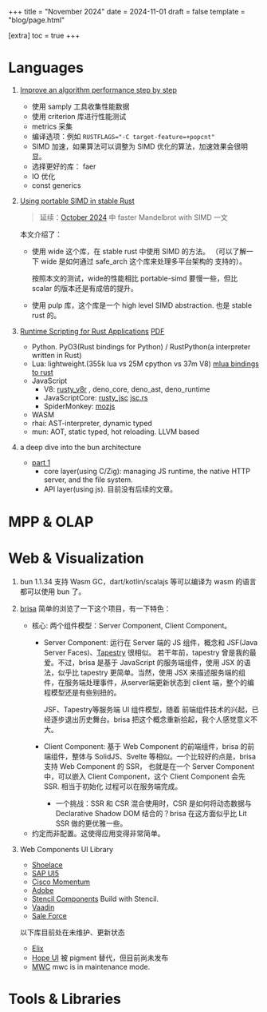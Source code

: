 +++
title = "November 2024"
date = 2024-11-01
draft = false
template = "blog/page.html"

[extra]
toc = true
+++

# Languages
1. [Improve an algorithm performance step by step](https://blog.mapotofu.org/blogs/rabitq-bench/)
   - 使用 samply 工具收集性能数据
   - 使用 criterion 库进行性能测试
   - metrics 采集
   - 编译选项：例如 `RUSTFLAGS="-C target-feature=+popcnt"`
   - SIMD 加速，如果算法可以调整为 SIMD 优化的算法，加速效果会很明显。
   - 选择更好的库： faer 
   - IO 优化
   - const generics
2. [Using portable SIMD in stable Rust](https://pythonspeed.com/articles/simd-stable-rust/)
   > 延续：[October 2024](@/monthly/2024-10/index.md#Languages) 中 faster Mandelbrot with SIMD  一文

   本文介绍了：
   - 使用 wide 这个库，在 stable rust 中使用 SIMD 的方法。 （可以了解一下 wide 是如何通过 safe_arch 这个库来处理多平台架构的
     支持的）。
   
     按照本文的测试，wide的性能相比 portable-simd 要慢一些，但比 scalar 的版本还是有成倍的提升。
   - 使用 pulp 库，这个库是一个 high level SIMD abstraction. 也是 stable rust 的。
3. [Runtime Scripting for Rust Applications](https://www.youtube.com/watch?v=M8dpH3rO-2M) [PDF](https://dl.korz.dev/eurorust2024.pdf)
    - Python.  PyO3(Rust bindings for Python) / RustPython(a interpreter written in Rust)
    - Lua:  lightweight.(355k lua vs 25M cpython vs 37m V8) [mlua bindings to rust](https://github.com/mlua-rs/mlua)
    - JavaScript
      - V8: [rusty_v8r](https://crates.io/crates/v8) , deno_core, deno_ast, deno_runtime
      - JavaScriptCore: [rusty_jsc](https://github.com/wasmerio/rusty_jsc) [jsc.rs](https://github.com/endoli/javascriptcore.rs)
      - SpiderMonkey: [mozjs](https://github.com/servo/mozjs)
    - WASM
    - rhai: AST-interpreter, dynamic typed
    - mun:  AOT, static typed, hot reloading. LLVM based
4. a deep dive into the bun architecture
    - [part 1](https://makwritinghouse.com/bun/a-deep-dive-into-the-bun-architecture-part-1/)
      - core layer(using C/Zig): managing JS runtime, the native HTTP server, and the file system.
      - API layer(using js).
   目前没有后续的文章。

# MPP & OLAP

# Web & Visualization
1. bun 1.1.34 支持 Wasm GC，dart/kotlin/scalajs 等可以编译为 wasm 的语言都可以使用 bun 了。
2. [brisa](https://brisa.build)
   简单的浏览了一下这个项目，有一下特色：
   - 核心: 两个组件模型：Server Component, Client Component。
     - Server Component: 运行在 Server 端的 JS 组件，概念和 JSF(Java Server Faces)、[Tapestry](https://tapestry.apache.org) 很相似。
       若干年前，tapestry 曾是我的最爱。不过，brisa 是基于 JavaScript 的服务端组件，使用 JSX 的语法，似乎比 tapestry 更简单。当然，使用 JSX 
       来描述服务端的组件，在服务端处理事件，从server端更新状态到 client 端，整个的编程模型还是有些别扭的。
     
       JSF、Tapestry等服务端 UI 组件模型，随着 前端组件技术的兴起，已经逐步退出历史舞台。brisa 把这个概念重新拾起，我个人感觉意义不大。
     - Client Component: 基于 Web Component 的前端组件，brisa 的前端组件，整体与 SolidJS、Svelte 等相似。一个比较好的点是，brisa 支持 
       Web Component 的 SSR， 也就是在一个 Server Component 中，可以嵌入 Client Component，这个 Client Component 会先SSR. 相当于初始化
       过程可以在服务端完成。
       - 一个挑战：SSR 和 CSR 混合使用时，CSR 是如何将动态数据与 Declarative Shadow DOM 结合的？brisa 在这方面似乎比 Lit SSR 做的更优雅一些。
   - 约定而非配置。这使得应用变得非常简单。
3. Web Components UI Library
   - [Shoelace](https://shoelace.style)
   - [SAP UI5](https://sap.github.io/ui5-webcomponents/blog/releases/announcing-v2/)
   - [Cisco Momentum](https://github.com/momentum-design/momentum-ui/tree/master/web-components#:~:text=lit-element)
   - [Adobe](https://opensource.adobe.com/spectrum-web-components/components/underlay)
   - [Stencil Components](https://crayons.freshworks.com) Build with Stencil.
   - [Vaadin](https://vaadin.com/docs/latest/components)
   - [Sale Force](https://developer.salesforce.com/docs/component-library/overview/components)
   
   以下库目前处在未维护、更新状态
   - [Elix](https://github.com/elix/elix)
   - [Hope UI](https://hope-ui.netlify.app) 被 pigment 替代，但目前尚未发布 
   - [MWC](https://github.com/material-components/material-components-web) mwc is in maintenance mode.

# Tools & Libraries